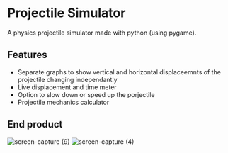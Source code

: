 # Projectile Simulator
A physics projectile simulator made with python (using pygame).


## Features
- Separate graphs to show vertical and horizontal displaceemnts of the projectile changing independantly
- Live displacement and time meter
- Option to slow down or speed up the porjectile
- Projectile mechanics calculator


## End product
![screen-capture (9)](https://user-images.githubusercontent.com/86171135/127750934-88d2464d-3ba3-4540-a014-903ba9e013f2.gif)
![screen-capture (4)](https://user-images.githubusercontent.com/86171135/127750982-8319618d-9bbb-41b0-9add-706c97fb8b3c.gif)
